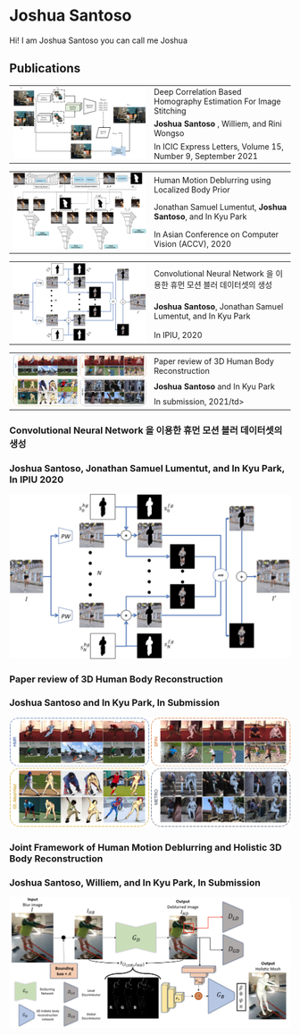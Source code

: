 <link href="index.css" rel="stylesheet">

# Joshua Santoso
Hi! I am Joshua Santoso you can call me Joshua
## Publications

<table>
    <tr>                                                                                                  
        <td rowspan="4" width= "50%"><img src="assets/2021/Journal/ICIC_EXPRESS_2021.png"/></td>
    </tr>
    <tr>
        <td>Deep Correlation Based Homography Estimation For Image Stitching</td>
    </tr>
    <tr>
        <td> <strong>Joshua Santoso </strong>, Williem, and Rini Wongso</td>
    </tr>
    <tr>
        <td>In ICIC Express Letters, Volume 15, Number 9, September 2021</td>
    </tr>
</table> 

<table>
    <tr>                                                                                       
        <td rowspan="4" width= "50%"><img src="assets/2021/Conferences/ACCV_2020.png"/></td>
    </tr>
    <tr>
        <td>Human Motion Deblurring using Localized Body Prior</td>
    </tr>
    <tr>
        <td>Jonathan Samuel Lumentut, <strong>Joshua Santoso</strong>, and In Kyu Park</td>
    </tr>
    <tr>
        <td>In Asian Conference on Computer Vision (ACCV), 2020</td>
    </tr>
</table> 

<table>
    <tr>                                                                                       
        <td rowspan="4" width= "50%"><img src="assets/2021/Conferences/IPIU_2020.png"/></td>
    </tr>
    <tr>
        <td>Convolutional Neural Network 을 이용한 휴먼 모션 블러 데이터셋의 생성</td>
    </tr>
    <tr>
        <td><strong>Joshua Santoso</strong>, Jonathan Samuel Lumentut, and In Kyu Park</td>
    </tr>
    <tr>
        <td>In IPIU, 2020</td>
    </tr>
</table> 
<table>
    <tr>                                                                                       
        <td rowspan="4" width= "50%"><img src="assets/2021/Journal/SUBM_2021.PNG"/></td>
    </tr>
    <tr>
        <td>Paper review of 3D Human Body Reconstruction</td>
    </tr>
    <tr>
        <td><strong>Joshua Santoso</strong> and In Kyu Park</td>
    </tr>
    <tr>
        <td>In submission, 2021/td>
    </tr>
</table> 

### Convolutional Neural Network 을 이용한 휴먼 모션 블러 데이터셋의 생성
### Joshua Santoso, Jonathan Samuel Lumentut, and In Kyu Park, In IPIU 2020
<img src="assets/2021/Conferences/IPIU_2020.png" alt="hi" class="inline"/>

### Paper review of 3D Human Body Reconstruction
### Joshua Santoso and In Kyu Park, In Submission 
<img src="assets/2021/Journal/SUBM_2021.PNG" alt="hi" class="inline"/>

### Joint Framework of Human Motion Deblurring and Holistic 3D Body Reconstruction
### Joshua Santoso, Williem, and In Kyu Park, In Submission 
<img src="assets/2021/Conferences/ICCV_SUBM_2021.png" alt="hi" class="inline"/>

